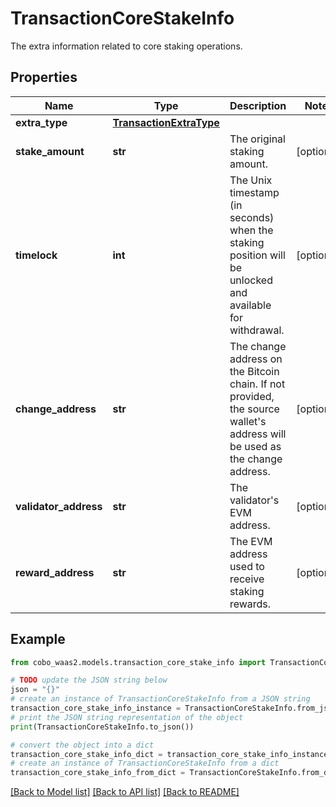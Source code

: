 # TransactionCoreStakeInfo

The extra information related to core staking operations.

## Properties

Name | Type | Description | Notes
------------ | ------------- | ------------- | -------------
**extra_type** | [**TransactionExtraType**](TransactionExtraType.md) |  | 
**stake_amount** | **str** | The original staking amount. | [optional] 
**timelock** | **int** | The Unix timestamp (in seconds) when the staking position will be unlocked and available for withdrawal. | [optional] 
**change_address** | **str** | The change address on the Bitcoin chain. If not provided, the source wallet&#39;s address will be used as the change address. | [optional] 
**validator_address** | **str** | The validator&#39;s EVM address. | [optional] 
**reward_address** | **str** | The EVM address used to receive staking rewards. | [optional] 

## Example

```python
from cobo_waas2.models.transaction_core_stake_info import TransactionCoreStakeInfo

# TODO update the JSON string below
json = "{}"
# create an instance of TransactionCoreStakeInfo from a JSON string
transaction_core_stake_info_instance = TransactionCoreStakeInfo.from_json(json)
# print the JSON string representation of the object
print(TransactionCoreStakeInfo.to_json())

# convert the object into a dict
transaction_core_stake_info_dict = transaction_core_stake_info_instance.to_dict()
# create an instance of TransactionCoreStakeInfo from a dict
transaction_core_stake_info_from_dict = TransactionCoreStakeInfo.from_dict(transaction_core_stake_info_dict)
```
[[Back to Model list]](../README.md#documentation-for-models) [[Back to API list]](../README.md#documentation-for-api-endpoints) [[Back to README]](../README.md)


